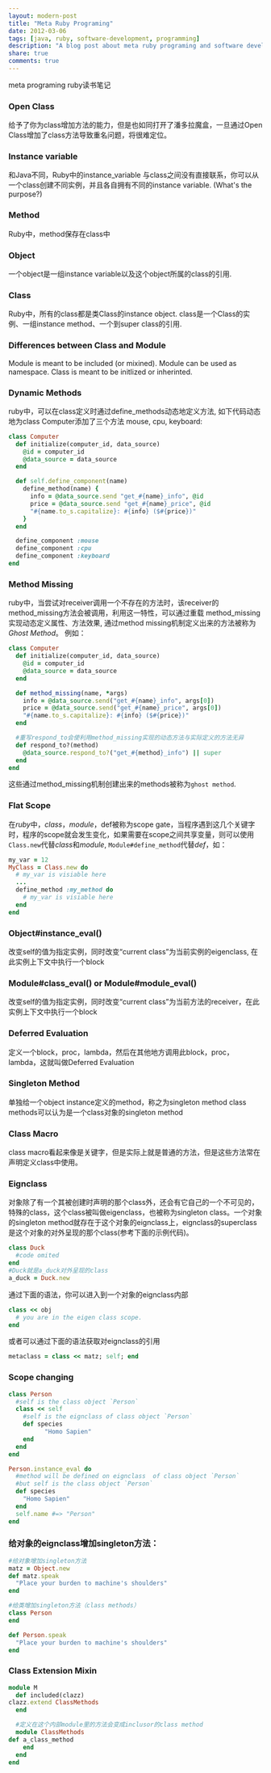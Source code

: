 ```yaml
---
layout: modern-post
title: "Meta Ruby Programing"
date: 2012-03-06
tags: [java, ruby, software-development, programming]
description: "A blog post about meta ruby programing and software development."
share: true
comments: true
---
```


meta programing ruby读书笔记

### Open Class
  给予了你为class增加方法的能力，但是也如同打开了潘多拉魔盒，一旦通过Open Class增加了class方法导致重名问题，将很难定位。

### Instance variable
  和Java不同，Ruby中的instance_variable 与class之间没有直接联系，你可以从一个class创建不同实例，并且各自拥有不同的instance variable.  (What's the purpose?)

### Method
  Ruby中，method保存在class中

### Object
  一个object是一组instance variable以及这个object所属的class的引用.

### Class
  Ruby中，所有的class都是类Class的instance object. 
  class是一个Class的实例、一组instance method、一个到super class的引用.

### Differences between Class and Module
  Module is meant to be included (or mixined).
  Module can be used as namespace.
  Class is meant to be initlized or inherinted.

### Dynamic Methods
  ruby中，可以在class定义时通过define_methods动态地定义方法,
如下代码动态地为class Computer添加了三个方法 mouse, cpu, keyboard:

```ruby
class Computer
  def initialize(computer_id, data_source)
    @id = computer_id
    @data_source = data_source
  end

  def self.define_component(name) 
    define_method(name) {
      info = @data_source.send "get_#{name}_info", @id
      price = @data_source.send "get_#{name}_price", @id 
      "#{name.to_s.capitalize}: #{info} ($#{price})" 
    }
  end

  define_component :mouse
  define_component :cpu
  define_component :keyboard
end
```

### Method Missing
  ruby中，当尝试对receiver调用一个不存在的方法时，该receiver的method_missing方法会被调用，利用这一特性，可以通过重载 method_missing实现动态定义属性、方法效果, 通过method missing机制定义出来的方法被称为*Ghost Method*。
  例如：

```ruby
class Computer
  def initialize(computer_id, data_source)
    @id = computer_id
    @data_source = data_source
  end

  def method_missing(name, *args)
    info = @data_source.send("get_#{name}_info", args[0])
    price = @data_source.send("get_#{name}_price", args[0])
    "#{name.to_s.capitalize}: #{info} ($#{price})"
  end

  #重写respond_to会使利用method_missing实现的动态方法与实际定义的方法无异
  def respond_to?(method)
    @data_source.respond_to?("get_#{method}_info") || super
  end
end
```

这些通过method_missing机制创建出来的methods被称为`ghost method`.

### Flat Scope
在*ruby*中，*class*，*module*，def被称为scope gate，当程序遇到这几个关键字时，程序的scope就会发生变化，如果需要在scope之间共享变量，则可以使用`Class.new`代替*class*和*module*,
`Module#define_method`代替*def*，如：

```ruby
my_var = 12
MyClass = Class.new do
  # my_var is visiable here
  ...
  define_method :my_method do
    # my_var is visiable here
  end
end
```

### Object#instance_eval()
  改变self的值为指定实例，同时改变“current class”为当前实例的eigenclass, 在此实例上下文中执行一个block

### Module#class_eval() or Module#module_eval()
  改变self的值为指定实例，同时改变“current class”为当前方法的receiver，在此实例上下文中执行一个block


### Deferred Evaluation
  定义一个block，proc，lambda，然后在其他地方调用此block，proc，lambda，这就叫做Deferred Evaluation

### Singleton Method
  单独给一个object instance定义的method，称之为singleton method
  class methods可以认为是一个class对象的singleton method

### Class Macro
  class macro看起来像是关键字，但是实际上就是普通的方法，但是这些方法常在声明定义class中使用。


### Eignclass
  对象除了有一个其被创建时声明的那个class外，还会有它自己的一个不可见的，特殊的class，这个class被叫做eigenclass，也被称为singleton class。一个对象的singleton method就存在于这个对象的eignclass上，eignclass的superclass是这个对象的对外呈现的那个class(参考下面的示例代码)。

```ruby
class Duck
  #code omited
end
#Duck就是a_duck对外呈现的class
a_duck = Duck.new
```


通过下面的语法，你可以进入到一个对象的eignclass内部

```ruby
class << obj
  # you are in the eigen class scope.
end
```


或者可以通过下面的语法获取对eignclass的引用

```ruby
metaclass = class << matz; self; end
```

### Scope changing
```ruby
class Person
  #self is the class object `Person` 
  class << self
    #self is the eignclass of class object `Person`
    def species
          "Homo Sapien"
    end
  end
end

Person.instance_eval do
  #method will be defined on eignclass	of class object `Person`
  #but self is the class object `Person`
  def species
    "Homo Sapien"
  end
  self.name #=> "Person"
end
```


### 给对象的eignclass增加singleton方法：

```ruby
#给对象增加singleton方法
matz = Object.new
def matz.speak
  "Place your burden to machine's shoulders"
end

#给类增加singleton方法（class methods）
class Person
end

def Person.speak 
  "Place your burden to machine's shoulders"
end
```

### Class Extension Mixin
```ruby
module M
  def included(clazz)
clazz.extend ClassMethods
  end

  #定义在这个内部module里的方法会变成inclusor的class method
  module ClassMethods
def a_class_method
    end
  end
end
```

